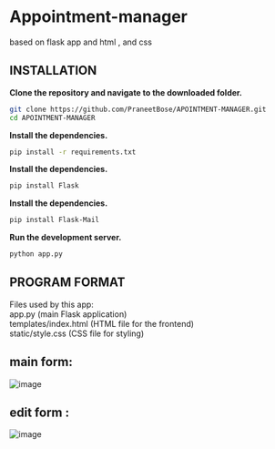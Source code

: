 # Appointment-manager

based on flask app and html , and css

INSTALLATION 
----------

<!-- Bad 
**Python 3.8 or higher is required**
<div class="p-4 overflow-y-auto"><code class="!whitespace-pre hljs language-bash">pip install Flask Flask-Mail
</code></div>
**To install the library , you can just run the following command:**

**Create a folder for your project and navigate to it in the terminal.**
<div class="p-4 overflow-y-auto"><code class="!whitespace-pre hljs language-bash"><span class="hljs-built_in">mkdir</span> flask_appointment_manager
<span class="hljs-built_in">cd</span> flask_appointment_manager
</code></div>
-->

**Clone the repository and navigate to the downloaded folder.**
```bash
git clone https://github.com/PraneetBose/APOINTMENT-MANAGER.git
cd APOINTMENT-MANAGER
```

**Install the dependencies.**
```bash
pip install -r requirements.txt
```
**Install the dependencies.**
```bash
pip install Flask
```

**Install the dependencies.**
```bash
pip install Flask-Mail
```

**Run the development server.**
```bash
python app.py
```



PROGRAM FORMAT 
--------------
Files used by this app:<br>
app.py (main Flask application)<br>
templates/index.html (HTML file for the frontend)<br>
static/style.css (CSS file for styling)<br>

main form:
----------
![image](https://github.com/PraneetBose/APOINTMENT-MANAGER/assets/94593299/c805df0a-6359-45d5-9bdb-26fca43d2320)

edit form :
---------
![image](https://github.com/PraneetBose/APOINTMENT-MANAGER/assets/94593299/3ff88b49-38ea-4d2d-8553-120997a5e349)

